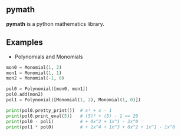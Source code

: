 ## pymath

**pymath** is a python mathematics library.



## Examples

* Polynomials and Monomials
```python
mon0 = Monomial(1, 2) 
mon1 = Monomial(1, 1)
mon2 = Monomial(-1, 0)

pol0 = Polynomial([mon0, mon1])
pol0.add(mon2)
pol1 = Polynomial([Monomial(1, 2), Monomial(1, 0)])

print(pol0.pretty_print())  # x² + x - 1
print(pol0.print_eval(5))   # (5)² + (5) - 1 == 29
print(pol0 - pol1)          # + 0x^2 + 1x^1 - 2x^0
print(pol1 * pol0)          # + 1x^4 + 1x^3 + 0x^2 + 1x^1 - 1x^0
```


